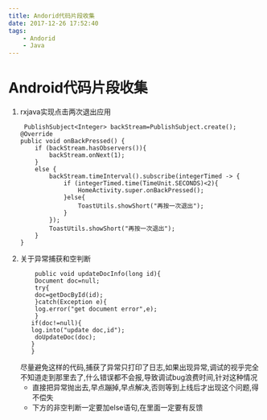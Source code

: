 ```yaml
---
title: Andorid代码片段收集
date: 2017-12-26 17:52:40
tags:
    - Andorid
    - Java
---
```


# Android代码片段收集
<!-- more -->
1. rxjava实现点击两次退出应用
    ```
     PublishSubject<Integer> backStream=PublishSubject.create();
    @Override
    public void onBackPressed() {
        if (backStream.hasObservers()){
            backStream.onNext(1);
        }
        else {
            backStream.timeInterval().subscribe(integerTimed -> {
                if (integerTimed.time(TimeUnit.SECONDS)<2){
                    HomeActivity.super.onBackPressed();
                }else{
                    ToastUtils.showShort("再按一次退出");
                }
            });
            ToastUtils.showShort("再按一次退出");
        }
    }
    ```
2. 关于异常捕获和空判断
    ```
        public void updateDocInfo(long id){
        Document doc=null;
        try{
        doc=getDocById(id);
        }catch(Exception e){
        log.error("get document error",e);
        }
       if(doc!=null){
       log.into("update doc,id");
        doUpdateDoc(doc);
       }
       }
    ```
    尽量避免这样的代码,捕获了异常只打印了日志,如果出现异常,调试的视乎完全不知道走到那里去了,什么错误都不会报,导致调试bug浪费时间,针对这种情况
    - 直接把异常抛出去,早点蹦掉,早点解决,否则等到上线后才出现这个问题,得不偿失
    - 下方的非空判断一定要加else语句,在里面一定要有反馈

